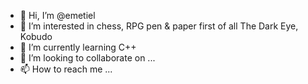 - 👋 Hi, I’m @emetiel
- 👀 I’m interested in chess, RPG pen & paper first of all The Dark Eye, Kobudo
- 🌱 I’m currently learning C++
- 💞️ I’m looking to collaborate on ...
- 📫 How to reach me ...

<!---
emetiel/emetiel is a ✨ special ✨ repository because its `README.md` (this file) appears on your GitHub profile.
You can click the Preview link to take a look at your changes.
--->
